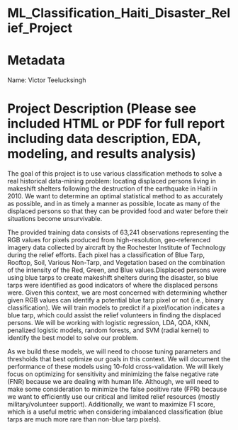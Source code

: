 # ML_Classification_Haiti_Disaster_Relief_Project

# Metadata
Name: Victor Teelucksingh

# Project Description (Please see included HTML or PDF for full report including data description, EDA, modeling, and results analysis)
The goal of this project is to use various classification methods to solve a real historical data-mining problem: locating displaced persons living in makeshift shelters following the destruction of the earthquake in Haiti in 2010. We want to determine an optimal statistical method to as accurately as possible, and in as timely a manner as possible, locate as many of the displaced persons so that they can be provided food and water before their situations become unsurvivable.

The provided training data consists of 63,241 observations representing the RGB values for pixels produced from high-resolution, geo-referenced imagery data collected by aircraft by the Rochester Institute of Technology during the relief efforts. Each pixel has a classification of Blue Tarp, Rooftop, Soil, Various Non-Tarp, and Vegetation based on the combination of the intensity of the Red, Green, and Blue values.Displaced persons were using blue tarps to create makeshift shelters during the disaster, so blue tarps were identified as good indicators of where the displaced persons were. Given this context, we are most concerned with determining whether given RGB values can identify a potential blue tarp pixel or not (i.e., binary classification). We will train models to predict if a pixel/location indicates a blue tarp, which could assist the relief volunteers in finding the displaced persons. We will be working with logistic regression, LDA, QDA, KNN, penalized logistic models, random forests, and SVM (radial kernel) to identify the best model to solve our problem.

As we build these models, we will need to choose tuning parameters and thresholds that best optimize our goals in this context. We will document the performance of these models using 10-fold cross-validation.
We will likely focus on optimizing for sensitivity and minimizing the false negative rate (FNR) because we are dealing with human life. Although, we will need to make some consideration to minimize the false positive rate (FPR) because we want to efficiently use our critical and limited relief resources (mostly military/volunteer support). Additionally, we want to maximize F1 score, which is a useful metric when considering imbalanced classification (blue tarps are much more rare than non-blue tarp pixels).
